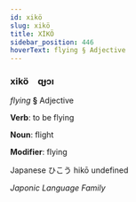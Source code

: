 ```yaml
---
id: xikö
slug: xikö
title: XİKÖ
sidebar_position: 446
hoverText: flying § Adjective
---
```


### xikö&emsp;<span kind="abugida">ɋɟɔı</span>

*flying* **§** Adjective

**Verb**: to be flying

**Noun**: flight

**Modifier**: flying

Japanese ひこう hikō undefined

*Japonic Language Family*